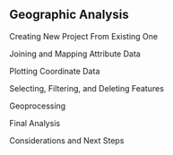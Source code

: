 ## Geographic Analysis

Creating New Project From Existing One

Joining and Mapping Attribute Data

Plotting Coordinate Data

Selecting, Filtering, and Deleting Features

Geoprocessing

Final Analysis

Considerations and Next Steps
